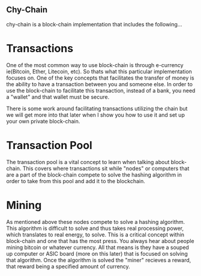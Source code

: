 ## Chy-Chain 

chy-chain is a block-chain implementation that includes the following...

# Transactions
One of the most common way to use block-chain is through e-currency ie(Bitcoin, Ether, Litecoin, etc). So thats what this particular implementation focuses on. One of the key concepts that facilitates the transfer of money is the ability to have a transaction between you and someone else. In order to use the block-chain to facilitate this transaction, instead of a bank, you need a "wallet" and that wallet must be secure.

There is some work around facilitating transactions utilizing the chain but we will get more into that later when I show you how to use it and set up your own private block-chain.

# Transaction Pool
The transaction pool is a vital concept to learn when talking about block-chain. This covers where transactions sit while "nodes" or computers that are a part of the block-chain compete to solve the hashing algorithm in order to take from this pool and add it to the blockchain.

# Mining
As mentioned above these nodes compete to solve a hashing algorithm. This algorithm is difficult to solve and thus takes real processing power, which translates to real energy, to solve. This is a critical concept within block-chain and one that has the most press. You always hear about people mining bitcoin or whatever currency. All that means is they have a souped up computer or ASIC board (more on this later) that is focused on solving that algorithm. Once the algorithm is solved the "miner" recieves a reward, that reward being a specified amount of currency.

